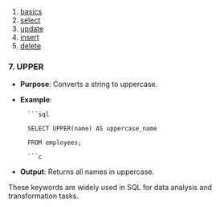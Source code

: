 1. [basics](computer-science/docs/sql/basics.md)
2. [select](select.md)
3. [update](update.md)
4. [insert](insert.md)
5. [delete](delete.md)

### 7. **UPPER**

- **Purpose**: Converts a string to uppercase.
- **Example**:
		
		```sql

		SELECT UPPER(name) AS uppercase_name

		FROM employees;

		```c
		

- **Output**: Returns all names in uppercase.

These keywords are widely used in SQL for data analysis and transformation tasks.
